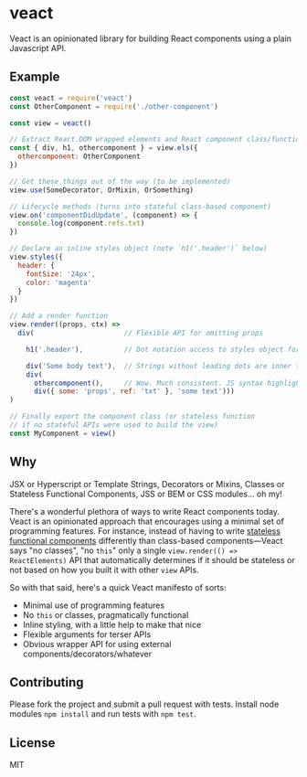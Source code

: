 # veact

Veact is an opinionated library for building React components using a plain Javascript API.

## Example

````javascript
const veact = require('veact')
const OtherComponent = require('./other-component')

const view = veact()

// Extract React.DOM wrapped elements and React component class/functions for a nice DOM building API
const { div, h1, othercomponent } = view.els({
  othercomponent: OtherComponent
})

// Get these things out of the way (to be implemented)
view.use(SomeDecorator, OrMixin, OrSomething)

// Lifecycle methods (turns into stateful class-based component)
view.on('componentDidUpdate', (component) => {
  console.log(component.refs.txt)
})

// Declare an inline styles object (note `h1('.header')` below)
view.styles({
  header: {
    fontSize: '24px',
    color: 'magenta'
  }
})

// Add a render function
view.render((props, ctx) =>
  div(                      // Flexible API for omitting props

    h1('.header'),          // Dot notation access to styles object for a convenient way to inline style

    div('Some body text'),  // Strings without leading dots are inner text
    div(
      othercomponent(),     // Wow. Much consistent. JS syntax highlighted functions
      div({ some: 'props', ref: 'txt' }, 'some text')))
)

// Finally export the component class (or stateless function
// if no stateful APIs were used to build the view)
const MyComponent = view()
````

## Why

JSX or Hyperscript or Template Strings, Decorators or Mixins, Classes or Stateless Functional Components, JSS or BEM or CSS modules... oh my!

There's a wonderful plethora of ways to write React components today. Veact is an opinionated approach that encourages using a minimal set of programming features. For instance, instead of having to write [stateless functional components](https://facebook.github.io/react/docs/reusable-components.html#stateless-functions) differently than class-based components—Veact says "no classes", "no `this`" only a single `view.render(() => ReactElements)` API that automatically determines if it should be stateless or not based on how you built it with other `view` APIs.

So with that said, here's a quick Veact manifesto of sorts:

* Minimal use of programming features
* No `this` or classes, pragmatically functional
* Inline styling, with a little help to make that nice
* Flexible arguments for terser APIs
* Obvious wrapper API for using external components/decorators/whatever

## Contributing

Please fork the project and submit a pull request with tests. Install node modules `npm install` and run tests with `npm test`.

## License

MIT
